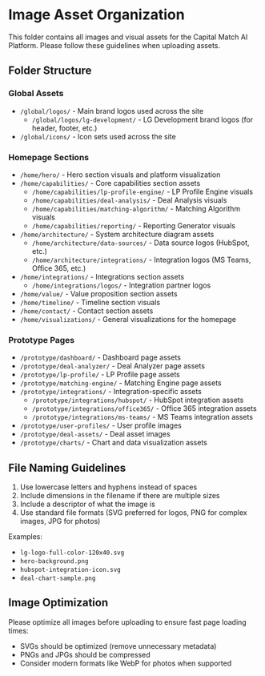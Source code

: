 # Image Asset Organization

This folder contains all images and visual assets for the Capital Match AI Platform. Please follow these guidelines when uploading assets.

## Folder Structure

### Global Assets
- `/global/logos/` - Main brand logos used across the site
  - `/global/logos/lg-development/` - LG Development brand logos (for header, footer, etc.)
- `/global/icons/` - Icon sets used across the site

### Homepage Sections
- `/home/hero/` - Hero section visuals and platform visualization
- `/home/capabilities/` - Core capabilities section assets
  - `/home/capabilities/lp-profile-engine/` - LP Profile Engine visuals
  - `/home/capabilities/deal-analysis/` - Deal Analysis visuals
  - `/home/capabilities/matching-algorithm/` - Matching Algorithm visuals
  - `/home/capabilities/reporting/` - Reporting Generator visuals
- `/home/architecture/` - System architecture diagram assets
  - `/home/architecture/data-sources/` - Data source logos (HubSpot, etc.)
  - `/home/architecture/integrations/` - Integration logos (MS Teams, Office 365, etc.)
- `/home/integrations/` - Integrations section assets
  - `/home/integrations/logos/` - Integration partner logos
- `/home/value/` - Value proposition section assets
- `/home/timeline/` - Timeline section visuals
- `/home/contact/` - Contact section assets
- `/home/visualizations/` - General visualizations for the homepage

### Prototype Pages
- `/prototype/dashboard/` - Dashboard page assets
- `/prototype/deal-analyzer/` - Deal Analyzer page assets
- `/prototype/lp-profile/` - LP Profile page assets
- `/prototype/matching-engine/` - Matching Engine page assets
- `/prototype/integrations/` - Integration-specific assets
  - `/prototype/integrations/hubspot/` - HubSpot integration assets
  - `/prototype/integrations/office365/` - Office 365 integration assets
  - `/prototype/integrations/ms-teams/` - MS Teams integration assets
- `/prototype/user-profiles/` - User profile images
- `/prototype/deal-assets/` - Deal asset images
- `/prototype/charts/` - Chart and data visualization assets

## File Naming Guidelines

1. Use lowercase letters and hyphens instead of spaces
2. Include dimensions in the filename if there are multiple sizes
3. Include a descriptor of what the image is
4. Use standard file formats (SVG preferred for logos, PNG for complex images, JPG for photos)

Examples:
- `lg-logo-full-color-120x40.svg`
- `hero-background.png`
- `hubspot-integration-icon.svg`
- `deal-chart-sample.png`

## Image Optimization

Please optimize all images before uploading to ensure fast page loading times:
- SVGs should be optimized (remove unnecessary metadata)
- PNGs and JPGs should be compressed
- Consider modern formats like WebP for photos when supported